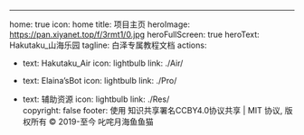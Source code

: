 ---
home: true
icon: home
title: 项目主页
heroImage: https://pan.xiyanet.top/f/3rmt1/0.jpg
heroFullScreen: true
heroText: Hakutaku_山海乐园
tagline: 白泽专属教程文档
actions:
  - text: Hakutaku_Air
    icon: lightbulb
    link: ./Air/

  - text: Elaina’sBot
    icon: lightbulb
    link: ./Pro/  
  
  - text: 辅助资源
    icon: lightbulb
    link: ./Res/  
copyright: false
footer: 使用 知识共享署名CCBY4.0协议共享 | MIT 协议, 版权所有 © 2019-至今 叱咤月海鱼鱼猫

